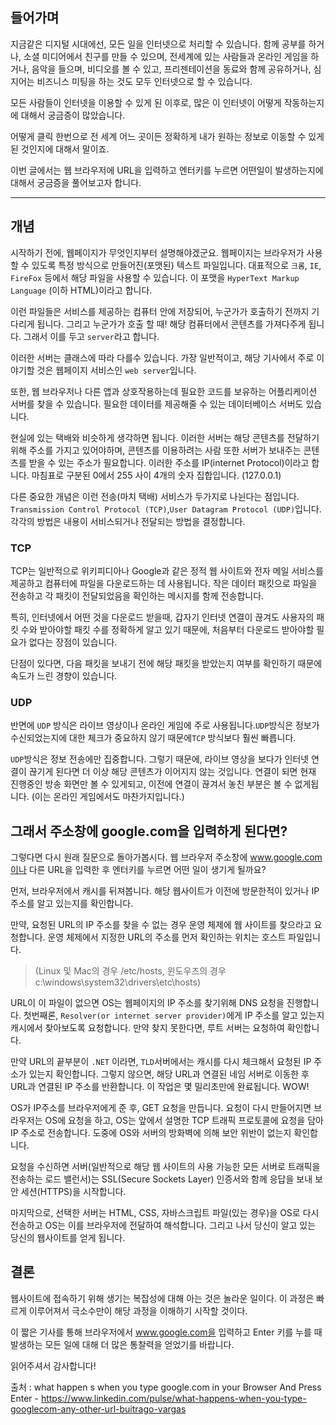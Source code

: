 ## 들어가며

지금같은 디지털 시대에선, 모든 일을 인터넷으로 처리할 수 있습니다. 함께 공부를 하거나, 소셜 미디어에서 친구를 만들 수 있으며, 전세계에 있는 사람들과 온라인 게임을 하거나, 음악을 들으며, 비디오를 볼 수 있고, 프리젠테이션을 동료와 함께 공유하거나, 심지어는 비즈니스 미팅을 하는 것도 모두 인터넷으로 할 수 있습니다.

모든 사람들이 인터넷을 이용할 수 있게 된 이후로, 많은 이 인터넷이 어떻게 작동하는지에 대해서 궁금증이 많았습니다.

어떻게 클릭 한번으로 전 세계 어느 곳이든 정확하게 내가 원하는 정보로 이동할 수 있게 된 것인지에 대해서 말이죠.

이번 글에서는 웹 브라우저에 URL을 입력하고 엔터키를 누르면 어떤일이 발생하는지에 대해서 궁금증을 풀어보고자 합니다.

---

## 개념

시작하기 전에, 웹페이지가 무엇인지부터 설명해야겠군요. 웹페이지는 브라우저가 사용할 수 있도록 특정 방식으로 만들어진(포맷된) 텍스트 파일입니다. 대표적으로 `크롬`, `IE`, `FireFox` 등에서 해당 파일을 사용할 수 있습니다. 이 포맷을 `HyperText Markup Language` (이하 HTML)이라고 합니다.

이런 파일들은 서비스를 제공하는 컴퓨터 안에 저장되어, 누군가가 호출하기 전까지 기다리게 됩니다. 그리고 누군가가 호출 할 때! 해당 컴퓨터에서 콘텐츠를 가져다주게 됩니다. 그래서 이를 두고 `server`라고 합니다.

이러한 서버는 클래스에 따라 다를수 있습니다. 가장 일반적이고, 해당 기사에서 주로 이야기할 것은 웹페이지 서비스인 `web server`입니다.

또한, 웹 브라우저나 다른 앱과 상호작용하는데 필요한 코드를 보유하는 어플리케이션 서버를 찾을 수 있습니다. 필요한 데이터를 제공해줄 수 있는 데이터베이스 서버도 있습니다.

현실에 있는 택배와 비슷하게 생각하면 됩니다. 이러한 서버는 해당 콘텐츠를 전달하기 위해 주소를 가지고 있어야하며, 콘텐츠를 이용하려는 사람 또한 서버가 보내주는 콘텐츠를 받을 수 있는 주소가 필요합니다. 이러한 주소를 IP(internet Protocol)이라고 합니다. 마침표로 구분된 0에서 255 사이 4개의 숫자 집합입니다. (127.0.0.1)

다른 중요한 개념은 이런 전송(마치 택배) 서비스가 두가지로 나뉜다는 점입니다. `Transmission Control Protocol (TCP)`,`User Datagram Protocol (UDP)`입니다. 각각의 방법은 내용이 서비스되거나 전달되는 방법을 결정합니다.

### TCP

TCP는 일반적으로 위키피디아나 Google과 같은 정적 웹 사이트와 전자 메일 서비스를 제공하고 컴퓨터에 파일을 다운로드하는 데 사용됩니다. 작은 데이터 패킷으로 파일을 전송하고 각 패킷이 전달되었음을 확인하는 메시지를 함께 전송합니다.

특히, 인터넷에서 어떤 것을 다운로드 받을때, 갑자기 인터넷 연결이 끊겨도 사용자의 패킷 수와 받아야할 패킷 수를 정확하게 알고 있기 때문에, 처음부터 다운로드 받아야할 필요가 없다는 장점이 있습니다.

단점이 있다면, 다음 패킷을 보내기 전에 해당 패킷을 받았는지 여부를 확인하기 때문에 속도가 느린 경향이 있습니다.

### UDP

반면에 `UDP` 방식은 라이브 영상이나 온라인 게임에 주로 사용됩니다.`UDP`방식은 정보가 수신되었는지에 대한 체크가 중요하지 않기 때문에`TCP` 방식보다 훨씬 빠릅니다.

`UDP`방식은 정보 전송에만 집중합니다. 그렇기 때문에, 라이브 영상을 보다가 인터넷 연결이 끊기게 된다면 더 이상 해당 콘텐츠가 이어지지 않는 것입니다. 연결이 되면 현재 진행중인 방송 화면만 볼 수 있게되고, 이전에 연결이 끊겨서 놓친 부분은 볼 수 없게됩니다. (이는 온라인 게임에서도 마찬가지입니다.)

## 그래서 주소창에 google.com을 입력하게 된다면?

그렇다면 다시 원래 질문으로 돌아가봅시다. 웹 브라우저 주소창에 www.google.com이나 다른 URL을 입력한 후 엔터키를 누르면 어떤 일이 생기게 될까요?

먼저, 브라우저에서 캐시를 뒤져봅니다. 해당 웹사이트가 이전에 방문한적이 있거나 IP 주소를 알고 있는지를 확인합니다.

만약, 요청된 URL의 IP 주소를 찾을 수 없는 경우 운영 체제에 웹 사이트를 찾으라고 요청합니다. 운영 체제에서 지정한 URL의 주소를 먼저 확인하는 위치는 호스트 파일입니다.

> (Linux 및 Mac의 경우 /etc/hosts, 윈도우즈의 경우 c:\windows\system32\drivers\etc\hosts)

URL이 이 파일이 없으면 OS는 웹페이지의 IP 주소를 찾기위해 DNS 요청을 진행합니다. 첫번째론, `Resolver(or internet server provider)`에게 IP 주소를 알고 있는지 캐시에서 찾아보도록 요청합니다. 만약 찾지 못한다면, 루트 서버는 요청하여 확인합니다.

만약 URL의 끝부분이 `.NET` 이라면, `TLD`서버에서는 캐시를 다시 체크해서 요청된 IP 주소가 있는지 확인합니다. 그렇지 않으면, 해당 URL과 연결된 네임 서버로 이동한 후 URL과 연결된 IP 주소를 반환합니다. 이 작업은 몇 밀리초만에 완료됩니다. WOW!

OS가 IP주소를 브라우저에게 준 후, GET 요청을 만듭니다. 요청이 다시 만들어지면 브라우저는 OS에 요청을 하고, OS는 앞에서 설명한 TCP 트래픽 프로토콜에 요청을 담아 IP 주소로 전송합니다. 도중에 OS와 서버의 방화벽에 의해 보안 위반이 없는지 확인합니다.

요청을 수신하면 서버(일반적으로 해당 웹 사이트의 사용 가능한 모든 서버로 트래픽을 전송하는 로드 밸런서)는 SSL(Secure Sockets Layer) 인증서와 함께 응답을 보내 보안 세션(HTTPS)을 시작합니다.

마지막으로, 선택한 서버는 HTML, CSS, 자바스크립트 파일(있는 경우)을 OS로 다시 전송하고 OS는 이를 브라우저에 전달하여 해석합니다. 그리고 나서 당신이 알고 있는 당신의 웹사이트를 얻게 됩니다.

## 결론

웹사이트에 접속하기 위해 생기는 복잡성에 대해 아는 것은 놀라운 일이다. 이 과정은 빠르게 이루어져서 극소수만이 해당 과정을 이해하기 시작할 것이다.

이 짧은 기사를 통해 브라우저에서 www.google.com을 입력하고 Enter 키를 누를 때 발생하는 모든 일에 대해 더 많은 통찰력을 얻었기를 바랍니다.

읽어주셔서 감사합니다!

출처 : what happen s when you type google.com in your Browser And Press Enter - https://www.linkedin.com/pulse/what-happens-when-you-type-googlecom-any-other-url-buitrago-vargas
